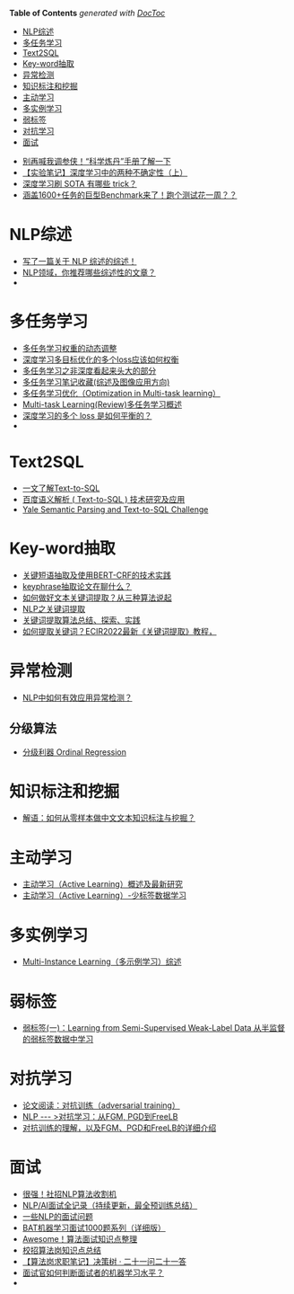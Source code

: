 <!-- START doctoc generated TOC please keep comment here to allow auto update -->
<!-- DON'T EDIT THIS SECTION, INSTEAD RE-RUN doctoc TO UPDATE -->
**Table of Contents**  *generated with [DocToc](https://github.com/thlorenz/doctoc)*

- [NLP综述](#nlp%E7%BB%BC%E8%BF%B0)
- [多任务学习](#%E5%A4%9A%E4%BB%BB%E5%8A%A1%E5%AD%A6%E4%B9%A0)
- [Text2SQL](#text2sql)
- [Key-word抽取](#key-word%E6%8A%BD%E5%8F%96)
- [异常检测](#%E5%BC%82%E5%B8%B8%E6%A3%80%E6%B5%8B)
- [知识标注和挖掘](#%E7%9F%A5%E8%AF%86%E6%A0%87%E6%B3%A8%E5%92%8C%E6%8C%96%E6%8E%98)
- [主动学习](#%E4%B8%BB%E5%8A%A8%E5%AD%A6%E4%B9%A0)
- [多实例学习](#%E5%A4%9A%E5%AE%9E%E4%BE%8B%E5%AD%A6%E4%B9%A0)
- [弱标签](#%E5%BC%B1%E6%A0%87%E7%AD%BE)
- [对抗学习](#%E5%AF%B9%E6%8A%97%E5%AD%A6%E4%B9%A0)
- [面试](#%E9%9D%A2%E8%AF%95)

<!-- END doctoc generated TOC please keep comment here to allow auto update -->



- [别再喊我调参侠！“科学炼丹”手册了解一下](https://mp.weixin.qq.com/s?__biz=MzI4MDYzNzg4Mw==&mid=2247509654&idx=4&sn=83cf21a691fcbda2d23da2f90a0cc74a&chksm=ebb79e42dcc017547e0ff74d5b5dadd47093bbe6f4ea88df4eef8f1fa53f3f9e84de8a7381ef&mpshare=1&scene=24&srcid=0914xItIxeUi2WeFKSnHnUiD&sharer_sharetime=1600086256417&sharer_shareid=9d627645afe156ff11b0a8519d982bcd&exportkey=Axr3KraCcLF9CvokUxRUIqo%3D&pass_ticket=FVXzVd6yWxG%2B0cVb1fBXuMn3sRqbaPHr1VXt2A%2BQ1R%2FpI%2Fpfv01eV0arVDwW0wda&wx_header=0#rd)
- [【实验笔记】深度学习中的两种不确定性（上）](https://zhuanlan.zhihu.com/p/56986840)
- [深度学习刷 SOTA 有哪些 trick？](https://mp.weixin.qq.com/s/E5NTSHk73W-cqCbWLtZbLQ)
- [涵盖1600+任务的巨型Benchmark来了！跑个测试花一周？？](https://mp.weixin.qq.com/s/fg9bylclTe0oiPlk3rQkSA)

# NLP综述
- [写了一篇关于 NLP 综述的综述！](https://mp.weixin.qq.com/s/1wFVGErO3kVabnQpoMR3dw)
- [NLP领域，你推荐哪些综述性的文章？](https://www.zhihu.com/question/355125622/answer/1143360427)
- 

# 多任务学习
- [多任务学习权重的动态调整](https://blog.csdn.net/u013453936/article/details/83475590?utm_medium=distribute.pc_relevant.none-task-blog-BlogCommendFromBaidu-3.not_use_machine_learn_pai&depth_1-utm_source=distribute.pc_relevant.none-task-blog-BlogCommendFromBaidu-3.not_use_machine_learn_pai)
- [深度学习多目标优化的多个loss应该如何权衡](https://mp.weixin.qq.com/s?__biz=MzI5MDUyMDIxNA==&mid=2247550270&idx=1&sn=9c950329b93d0ec9387cbc974bc8e68f&chksm=ec1ce8c7db6b61d1c2b7e842f28f615b3812692a576405edf05573fad9d9be55a571d2970d62&mpshare=1&scene=24&srcid=0408gubQhUXcOzpctJQzaxie&sharer_sharetime=1617845263625&sharer_shareid=9d627645afe156ff11b0a8519d982bcd&exportkey=A9ip0V4nF9GgII4AZe0d%2FsE%3D&pass_ticket=3YSLQZ0%2BFGkSbSLIxeI5ld3daRcSE5x5m%2FqFag47PCWFTeogIXft8nu1uI5rJumG&wx_header=0#rd)
- [多任务学习之非深度看起来头大的部分](https://zhuanlan.zhihu.com/p/361464660)
- [多任务学习笔记收藏(综述及图像应用方向)](https://zhuanlan.zhihu.com/p/105703841)
- [多任务学习优化（Optimization in Multi-task learning）](https://zhuanlan.zhihu.com/p/269492239)
- [Multi-task Learning(Review)多任务学习概述](https://zhuanlan.zhihu.com/p/59413549)
- [深度学习的多个 loss 是如何平衡的？](https://mp.weixin.qq.com/s?__biz=MzIwOTc2MTUyMg==&mid=2247497472&idx=3&sn=878abbdbde7890cc4da2b7cd2d24bcbf&chksm=976c529da01bdb8bc626631444dda4cf8fe8a310f9fe5d7ac36c686b10002cb91b186d6e3291&scene=0&xtrack=1&exportkey=A23dPWoNDlQMXGkMz1PXY78%3D&pass_ticket=peaJqRABUyiyXUkxShtHPoJ7onMoJTA4OFYeMuNaXmdNKq47G0x8XJEm7afGdVcX#rd)
- 

# Text2SQL
- [一文了解Text-to-SQL](https://mp.weixin.qq.com/s/ismEI-YpgT_DxCsKKCoudg)
- [百度语义解析 ( Text-to-SQL ) 技术研究及应用](https://mp.weixin.qq.com/s/kTkOKHo-CUhVU9ro57-DMg)
- [Yale Semantic Parsing and Text-to-SQL Challenge](https://yale-lily.github.io/spider)


# Key-word抽取
- [关键短语抽取及使用BERT-CRF的技术实践](https://zhuanlan.zhihu.com/p/148502336)
- [keyphrase抽取论文在聊什么？](https://mp.weixin.qq.com/s/FmH4rIe_kRpiQOsR3K4EMA)
- [如何做好文本关键词提取？从三种算法说起](https://www.jiqizhixin.com/articles/2018-11-14-17)
- [NLP之关键词提取](https://blog.csdn.net/qq_38923076/article/details/81630442)
- [关键词提取算法总结、探索、实践](https://zhuanlan.zhihu.com/p/354871225)
- [如何提取关键词？ECIR2022最新《关键词提取》教程，](https://mp.weixin.qq.com/s/9yOpuyZZc9Z9rgyRGJa4IQ)

# 异常检测

- [NLP中如何有效应用异常检测？](https://mp.weixin.qq.com/s?__biz=MzU5MzcwODE3OQ==&mid=2247485640&idx=1&sn=c80531ec5d23018a4b09fdb9d7bdf03e&chksm=fe0d1d34c97a94225f23cfd13c38dfb78df2e7c4503c2dc3b3e5c61bd40e1f1b61ed2763b3fb&mpshare=1&scene=24&srcid=11034CdQP7mFH07da843qb8o&sharer_sharetime=1635951375525&sharer_shareid=9d627645afe156ff11b0a8519d982bcd&exportkey=A5ArF6B%2F3lWcxfMpk4PqPug%3D&pass_ticket=X1hVh%2FzYha2Fa9G%2FZWK0bpCofPY07lt8BPBNyjf1xUWYljT%2Bk%2F9q5rZ%2F%2B4bWWFme&wx_header=0#rd)

## 分级算法
- [分级利器 Ordinal Regression](https://mp.weixin.qq.com/s/xhy9SE6lS-kfNWxmp2ftlw)


# 知识标注和挖掘
- [解语：如何从零样本做中文文本知识标注与挖掘？](https://zhuanlan.zhihu.com/p/511748431)


# 主动学习
- [主动学习（Active Learning）概述及最新研究](https://mp.weixin.qq.com/s/QJBDyXCfFi7fE0uFxNejfw)
- [主动学习（Active Learning）-少标签数据学习](https://zhuanlan.zhihu.com/p/79764678)


# 多实例学习
- [Multi-Instance Learning（多示例学习）综述](https://zhuanlan.zhihu.com/p/299819082)


# 弱标签
- [弱标签(一)：Learning from Semi-Supervised Weak-Label Data 从半监督的弱标签数据中学习](https://blog.csdn.net/weixin_43436958/article/details/105725825)


# 对抗学习
- [论文阅读：对抗训练（adversarial training）](https://zhuanlan.zhihu.com/p/104040055)
- [NLP --- >对抗学习：从FGM, PGD到FreeLB](https://blog.csdn.net/chencas/article/details/103551852/)
- [对抗训练的理解，以及FGM、PGD和FreeLB的详细介绍](https://blog.csdn.net/weixin_41712499/article/details/110878322)
  

# 面试
- [很强！社招NLP算法收割机](https://mp.weixin.qq.com/s/gTwWw2OVTk1-ZzS6M0qDOw)
- [NLP/AI面试全记录（持续更新，最全预训练总结）](https://zhuanlan.zhihu.com/p/57153934)
- [一些NLP的面试问题](https://blog.csdn.net/weixin_42137700/article/details/104406354)
- [BAT机器学习面试1000题系列（详细版）](https://blog.csdn.net/weixin_40355324/article/details/80426952)
- [Awesome！算法面试知识点整理](https://mp.weixin.qq.com/s?__biz=MzIxMzkwNjM2NQ==&mid=2247491958&idx=2&sn=8b2c6eb5bdc33879e1172e9dfaf9dcbf&chksm=97ad07a4a0da8eb238d31641bdbe66515f41cd9c87a4fcbd113a54a0087a445322c8e30bd4b6&mpshare=1&scene=24&srcid=0527Ky3q8qMbqB6tKKxsiGjC&sharer_sharetime=1622905854803&sharer_shareid=9d627645afe156ff11b0a8519d982bcd&exportkey=A%2B9BUQQev5mKA2i0obevafE%3D&pass_ticket=ahSCjZBnxTVe3IcKWMxBQVeAXXap9Se8HXejNWF3PIlQHiDsRH5Yr1%2FzLdG%2FTkZA&wx_header=0#rd)
- [校招算法岗知识点总结](https://mp.weixin.qq.com/s/lNvu_0PIKyXhKTN_R1lh3g)
- [【算法岗求职笔记】决策树 · 二十一问二十一答](https://mp.weixin.qq.com/s/sJRKMXi3p72YhNKIuAPi5Q)
- [面试官如何判断面试者的机器学习水平？](https://mp.weixin.qq.com/s/lY4U99uGYmbNb9Oh9Sd-lw)
- 

  